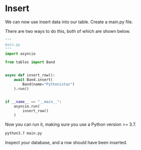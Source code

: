 # Insert

We can now use insert data into our table. Create a main.py file.

There are two ways to do this, both of which are shown below.

```python
"""
main.py
"""
import asyncio

from tables import Band


async def insert_row():
    await Band.insert(
        Band(name="Pythonistas")
    ).run()


if __name__ == "__main__":
    asyncio.run(
        insert_row()
    )
```

Now you can run it, making sure you use a Python version >= 3.7.

```bash
python3.7 main.py
```

Inspect your database, and a row should have been inserted.
